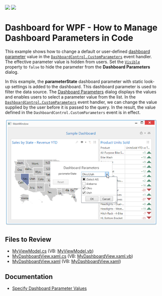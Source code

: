 <!-- default badges list -->
[![](https://img.shields.io/badge/Open_in_DevExpress_Support_Center-FF7200?style=flat-square&logo=DevExpress&logoColor=white)](https://supportcenter.devexpress.com/ticket/details/T830592)
[![](https://img.shields.io/badge/📖_How_to_use_DevExpress_Examples-e9f6fc?style=flat-square)](https://docs.devexpress.com/GeneralInformation/403183)
<!-- default badges end -->

# Dashboard for WPF - How to Manage Dashboard Parameters in Code 

This example shows how to change a default or user-defined [dashboard parameter](https://docs.devexpress.com/Dashboard/400012) value in the [`DashboardControl.CustomParameters`](https://docs.devexpress.com/Dashboard/DevExpress.DashboardWpf.DashboardControl.CustomParameters) event handler. The effective parameter value is hidden from users. Set the [`Visible`](https://docs.devexpress.com/Dashboard/DevExpress.DashboardCommon.DashboardParameter.Visible) property to `false` to hide the parameter from the **Dashboard Parameters** dialog.

In this example, the **parameterState** dashboard parameter with static look-up settings is added to the dashboard. This dashboard parameter is used to filter the data source. The [Dashboard Parameters](https://docs.devexpress.com/Dashboard/400012) dialog displays the values and enables users to select a parameter value from the list. In the [`DashboardControl.CustomParameters`](https://docs.devexpress.com/Dashboard/DevExpress.DashboardWpf.DashboardControl.CustomParameters) event handler, we can change the value supplied by the user before it is passed to the query.
In the result, the value defined in the `DashboardControl.CustomParameters` event is in effect.

![Dashboard Parameter Dialog](./images/wpf-dashboard-how-to-manage-dashboard-parameters-in-code.png)

## Files to Review

* [MyViewModel.cs](./cs/WPF_Dashboard_CustomParameters/ViewModels/MyViewModel.cs) (VB: [MyViewModel.vb](./VB/WPF_Dashboard_CustomParameters/ViewModels/MyViewModel.vb))
* [MyDashboardView.xaml.cs](./cs/WPF_Dashboard_CustomParameters/Views/MyDashboardView.xaml.cs) (VB: [MyDashboardView.xaml.vb](./VB/WPF_Dashboard_CustomParameters/Views/MyDashboardView.xaml.vb))
* [MyDashboardView.xaml](./cs/WPF_Dashboard_CustomParameters/Views/MyDashboardView.xaml) (VB: [MyDashboardView.xaml](./VB/WPF_Dashboard_CustomParameters/Views/MyDashboardView.xaml))

## Documentation

- [Specify Dashboard Parameter Values](https://docs.devexpress.com/Dashboard/400012/wpf-viewer/manage-dashboard-parameters)
